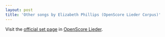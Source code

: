 ```yaml
---
layout: post
title: 'Other songs by Elizabeth Phillips (OpenScore Lieder Corpus)'
---
```


Visit the [official set page] in [OpenScore Lieder].

[official set page]: https://musescore.com/openscore-lieder-corpus/sets/5107096
[OpenScore Lieder]: https://musescore.com/openscore-lieder-corpus

